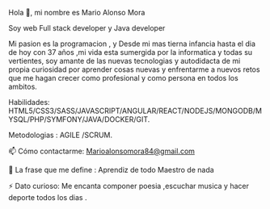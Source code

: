 Hola 👋, mi nombre es Mario Alonso Mora


Soy web Full stack developer y Java developer



Mi pasion es la programacion , y Desde mi mas tierna infancia hasta el dia de hoy con 37 años ,mi vida esta sumergida por la informatica y todas su vertientes, soy amante de las nuevas tecnologias y autodidacta de mi propia curiosidad por aprender cosas nuevas y enfrentarme a nuevos retos que me hagan crecer como profesional y como persona en todos los ambitos.


Habilidades: HTML5/CSS3/SASS/JAVASCRIPT/ANGULAR/REACT/NODEJS/MONGODB/MYSQL/PHP/SYMFONY/JAVA/DOCKER/GIT.



Metodologias : AGILE /SCRUM. 



📫 Cómo contactarme: Marioalonsomora84@gmail.com


🌱 La frase que me define : Aprendiz de todo Maestro de nada 


⚡ Dato curioso: Me encanta componer poesia ,escuchar musica y hacer deporte todos los dias .
